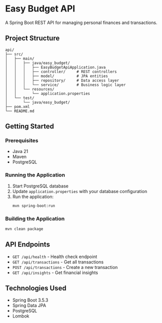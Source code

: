 # Easy Budget API

A Spring Boot REST API for managing personal finances and transactions.

## Project Structure

```
api/
├── src/
│   ├── main/
│   │   ├── java/easy_budget/
│   │   │   ├── EasyBudgetApiApplication.java
│   │   │   ├── controller/     # REST controllers
│   │   │   ├── model/          # JPA entities
│   │   │   ├── repository/     # Data access layer
│   │   │   └── service/        # Business logic layer
│   │   └── resources/
│   │       └── application.properties
│   └── test/
│       └── java/easy_budget/
├── pom.xml
└── README.md
```

## Getting Started

### Prerequisites
- Java 21
- Maven
- PostgreSQL

### Running the Application

1. Start PostgreSQL database
2. Update `application.properties` with your database configuration
3. Run the application:
   ```bash
   mvn spring-boot:run
   ```

### Building the Application

```bash
mvn clean package
```

## API Endpoints

- `GET /api/health` - Health check endpoint
- `GET /api/transactions` - Get all transactions
- `POST /api/transactions` - Create a new transaction
- `GET /api/insights` - Get financial insights

## Technologies Used

- Spring Boot 3.5.3
- Spring Data JPA
- PostgreSQL
- Lombok 